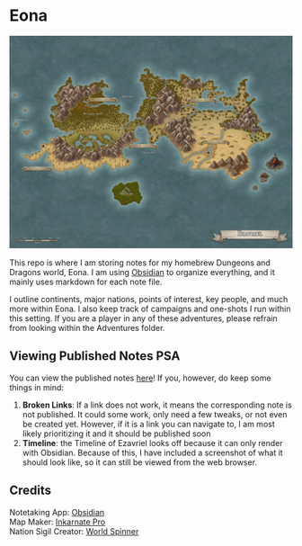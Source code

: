 # Eona

![A map of Ezavriel](https://github.com/rhysstever/Eona/blob/main/Images/Ezavriel_Maps/Ezavriel_Labeled.jpg)

This repo is where I am storing notes for my homebrew Dungeons and Dragons world, Eona. I am using [Obsidian](https://obsidian.md/) to organize everything, and it mainly uses markdown for each note file.

I outline continents, major nations, points of interest, key people, and much more within Eona. I also keep track of campaigns and one-shots I run within this setting. If you are a player in any of these adventures, please refrain from looking within the Adventures folder.

## Viewing Published Notes PSA
You can view the published notes [here](https://eona.netlify.app/)! If you, however, do keep some things in mind: 
1. **Broken Links**: If a link does not work, it means the corresponding note is not published. It could some work, only need a few tweaks, or not even be created yet. However, if it is a link you can navigate to, I am most likely prioritizing it and it should be published soon
2. **Timeline**: the Timeline of Ezavriel looks off because it can only render with Obsidian. Because of this, I have included a screenshot of what it should look like, so it can still be viewed from the web browser. 

## Credits
Notetaking App: [Obsidian](https://obsidian.md/)  
Map Maker: [Inkarnate Pro](https://inkarnate.com/)  
Nation Sigil Creator: [World Spinner](https://worldspinner.com/heraldry/device_editor/)